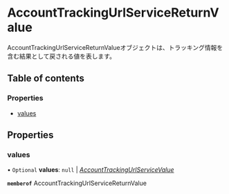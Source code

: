 # AccountTrackingUrlServiceReturnValue


<div lang=\"ja\">AccountTrackingUrlServiceReturnValueオブジェクトは、トラッキング情報を含む結果として戻される値を表します。</div> 

## Table of contents

### Properties

- [values](accounttrackingurlservicereturnvalue.md#values)

## Properties

### values

• `Optional` **values**: ``null`` \| [*AccountTrackingUrlServiceValue*](accounttrackingurlservicevalue.md)

**`memberof`** AccountTrackingUrlServiceReturnValue
